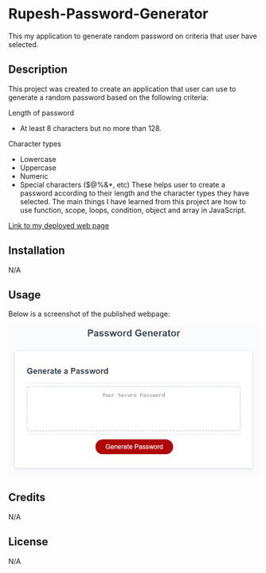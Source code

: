 # Rupesh-Password-Generator
This my application to generate random password on criteria that user have selected.


## Description

This project was created to create an application that user can use to generate a random password based on the following criteria:

Length of password

-	At least 8 characters but no more than 128.

Character types

-	Lowercase
-	Uppercase
-	Numeric
-	Special characters ($@%&*, etc)
These helps user to create a password according to their length and the character types they have selected.
The main things I have learned from this project are how to use function, scope, loops, condition, object and array in JavaScript.

[Link to my deployed web page](https://rrana5106.github.io/Rupesh-Password-Generator/)

## Installation
N/A

## Usage
Below is a screenshot of the published webpage:

![Rupesh-Password-demo](./assets/05-javascript-challenge-demo.png)


## Credits
N/A

## License
N/A
